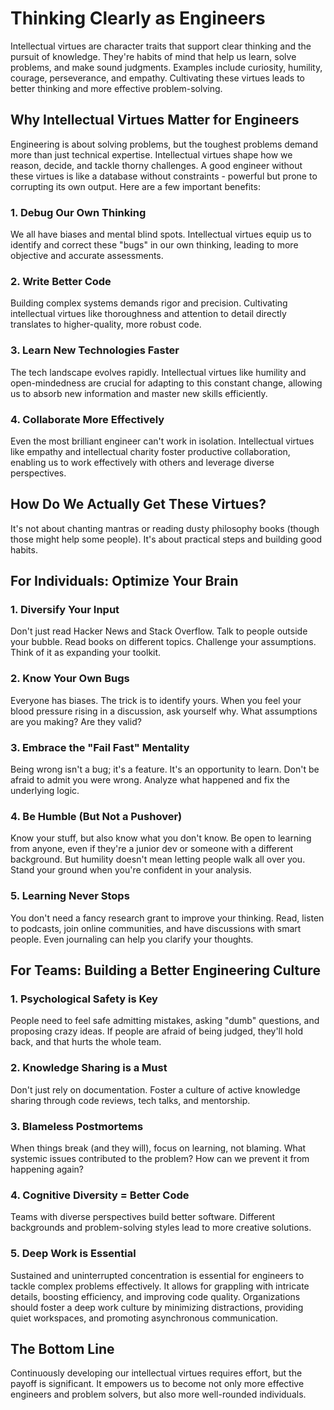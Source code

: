 # Thinking Clearly as Engineers

Intellectual virtues are character traits that support clear thinking and the pursuit of knowledge. They're habits of mind that help us learn, solve problems, and make sound judgments. Examples include curiosity, humility, courage, perseverance, and empathy. Cultivating these virtues leads to better thinking and more effective problem-solving.

## Why Intellectual Virtues Matter for Engineers

Engineering is about solving problems, but the toughest problems demand more than just technical expertise. Intellectual virtues shape how we reason, decide, and tackle thorny challenges. A good engineer without these virtues is like a database without constraints - powerful but prone to corrupting its own output. Here are a few important benefits:

### 1. Debug Our Own Thinking

We all have biases and mental blind spots. Intellectual virtues equip us to identify and correct these "bugs" in our own thinking, leading to more objective and accurate assessments.

### 2. Write Better Code

Building complex systems demands rigor and precision. Cultivating intellectual virtues like thoroughness and attention to detail directly translates to higher-quality, more robust code.

### 3. Learn New Technologies Faster

The tech landscape evolves rapidly. Intellectual virtues like humility and open-mindedness are crucial for adapting to this constant change, allowing us to absorb new information and master new skills efficiently.

### 4. Collaborate More Effectively

Even the most brilliant engineer can't work in isolation. Intellectual virtues like empathy and intellectual charity foster productive collaboration, enabling us to work effectively with others and leverage diverse perspectives.

## How Do We Actually Get These Virtues?

It's not about chanting mantras or reading dusty philosophy books (though those might help some people). It's about practical steps and building good habits.

## For Individuals: Optimize Your Brain

### 1. Diversify Your Input

Don't just read Hacker News and Stack Overflow. Talk to people outside your bubble. Read books on different topics. Challenge your assumptions. Think of it as expanding your toolkit.

### 2. Know Your Own Bugs

Everyone has biases. The trick is to identify yours. When you feel your blood pressure rising in a discussion, ask yourself why. What assumptions are you making? Are they valid?

### 3. Embrace the "Fail Fast" Mentality

Being wrong isn't a bug; it's a feature. It's an opportunity to learn. Don't be afraid to admit you were wrong. Analyze what happened and fix the underlying logic.

### 4. Be Humble (But Not a Pushover)

Know your stuff, but also know what you don't know. Be open to learning from anyone, even if they're a junior dev or someone with a different background. But humility doesn't mean letting people walk all over you. Stand your ground when you're confident in your analysis.

### 5. Learning Never Stops

You don't need a fancy research grant to improve your thinking. Read, listen to podcasts, join online communities, and have discussions with smart people. Even journaling can help you clarify your thoughts.

## For Teams: Building a Better Engineering Culture

### 1. Psychological Safety is Key

People need to feel safe admitting mistakes, asking "dumb" questions, and proposing crazy ideas. If people are afraid of being judged, they'll hold back, and that hurts the whole team.

### 2. Knowledge Sharing is a Must

Don't just rely on documentation. Foster a culture of active knowledge sharing through code reviews, tech talks, and mentorship.

### 3. Blameless Postmortems

When things break (and they will), focus on learning, not blaming. What systemic issues contributed to the problem? How can we prevent it from happening again?

### 4. Cognitive Diversity = Better Code

Teams with diverse perspectives build better software. Different backgrounds and problem-solving styles lead to more creative solutions.

### 5. Deep Work is Essential

Sustained and uninterrupted concentration is essential for engineers to tackle complex problems effectively. It allows for grappling with intricate details, boosting efficiency, and improving code quality. Organizations should foster a deep work culture by minimizing distractions, providing quiet workspaces, and promoting asynchronous communication.

## The Bottom Line

Continuously developing our intellectual virtues requires effort, but the payoff is significant. It empowers us to become not only more effective engineers and problem solvers, but also more well-rounded individuals.
